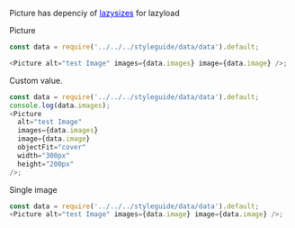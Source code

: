 Picture has depenciy of <a href="https://github.com/aFarkas/lazysizes#readme" style="color: blue; text-decoration: underline;">lazysizes</a> for lazyload

Picture

```js
const data = require('../../../styleguide/data/data').default;

<Picture alt="test Image" images={data.images} image={data.image} />;
```

Custom value.

```js
const data = require('../../../styleguide/data/data').default;
console.log(data.images);
<Picture
  alt="test Image"
  images={data.images}
  image={data.image}
  objectFit="cover"
  width="300px"
  height="200px"
/>;
```

Single image

```js
const data = require('../../../styleguide/data/data').default;
<Picture alt="test Image" images={data.image} image={data.image} />;
```
